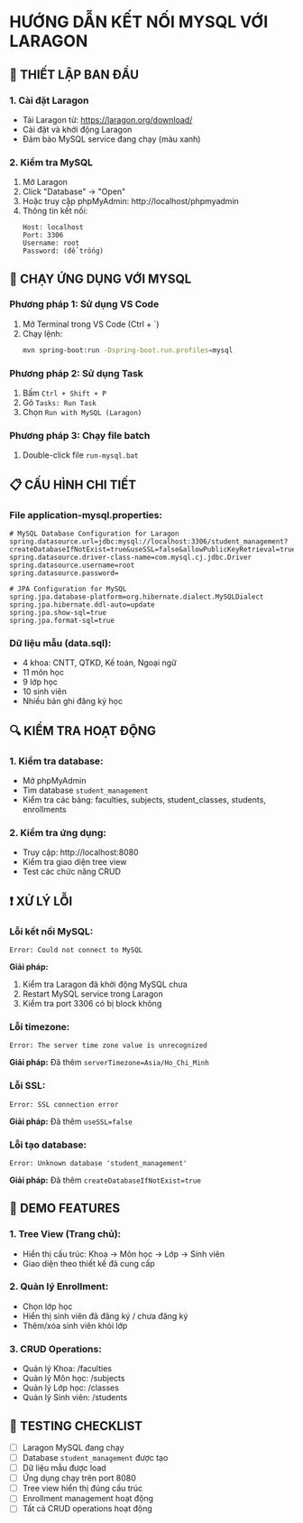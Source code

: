 # HƯỚNG DẪN KẾT NỐI MYSQL VỚI LARAGON

## 🔧 THIẾT LẬP BAN ĐẦU

### 1. Cài đặt Laragon
- Tải Laragon từ: https://laragon.org/download/
- Cài đặt và khởi động Laragon
- Đảm bảo MySQL service đang chạy (màu xanh)

### 2. Kiểm tra MySQL
1. Mở Laragon
2. Click "Database" → "Open"
3. Hoặc truy cập phpMyAdmin: http://localhost/phpmyadmin
4. Thông tin kết nối:
   ```
   Host: localhost
   Port: 3306
   Username: root
   Password: (để trống)
   ```

## 🚀 CHẠY ỨNG DỤNG VỚI MYSQL

### Phương pháp 1: Sử dụng VS Code
1. Mở Terminal trong VS Code (Ctrl + `)
2. Chạy lệnh:
   ```bash
   mvn spring-boot:run -Dspring-boot.run.profiles=mysql
   ```

### Phương pháp 2: Sử dụng Task
1. Bấm `Ctrl + Shift + P`
2. Gõ `Tasks: Run Task`
3. Chọn `Run with MySQL (Laragon)`

### Phương pháp 3: Chạy file batch
1. Double-click file `run-mysql.bat`

## 📋 CẤU HÌNH CHI TIẾT

### File application-mysql.properties:
```properties
# MySQL Database Configuration for Laragon
spring.datasource.url=jdbc:mysql://localhost:3306/student_management?createDatabaseIfNotExist=true&useSSL=false&allowPublicKeyRetrieval=true&serverTimezone=Asia/Ho_Chi_Minh
spring.datasource.driver-class-name=com.mysql.cj.jdbc.Driver
spring.datasource.username=root
spring.datasource.password=

# JPA Configuration for MySQL
spring.jpa.database-platform=org.hibernate.dialect.MySQLDialect
spring.jpa.hibernate.ddl-auto=update
spring.jpa.show-sql=true
spring.jpa.format-sql=true
```

### Dữ liệu mẫu (data.sql):
- 4 khoa: CNTT, QTKD, Kế toán, Ngoại ngữ
- 11 môn học
- 9 lớp học
- 10 sinh viên
- Nhiều bản ghi đăng ký học

## 🔍 KIỂM TRA HOẠT ĐỘNG

### 1. Kiểm tra database:
- Mở phpMyAdmin
- Tìm database `student_management`
- Kiểm tra các bảng: faculties, subjects, student_classes, students, enrollments

### 2. Kiểm tra ứng dụng:
- Truy cập: http://localhost:8080
- Kiểm tra giao diện tree view
- Test các chức năng CRUD

## ❗ XỬ LÝ LỖI

### Lỗi kết nối MySQL:
```
Error: Could not connect to MySQL
```
**Giải pháp:**
1. Kiểm tra Laragon đã khởi động MySQL chưa
2. Restart MySQL service trong Laragon
3. Kiểm tra port 3306 có bị block không

### Lỗi timezone:
```
Error: The server time zone value is unrecognized
```
**Giải pháp:** Đã thêm `serverTimezone=Asia/Ho_Chi_Minh`

### Lỗi SSL:
```
Error: SSL connection error
```
**Giải pháp:** Đã thêm `useSSL=false`

### Lỗi tạo database:
```
Error: Unknown database 'student_management'
```
**Giải pháp:** Đã thêm `createDatabaseIfNotExist=true`

## 🎯 DEMO FEATURES

### 1. Tree View (Trang chủ):
- Hiển thị cấu trúc: Khoa → Môn học → Lớp → Sinh viên
- Giao diện theo thiết kế đã cung cấp

### 2. Quản lý Enrollment:
- Chọn lớp học
- Hiển thị sinh viên đã đăng ký / chưa đăng ký
- Thêm/xóa sinh viên khỏi lớp

### 3. CRUD Operations:
- Quản lý Khoa: /faculties
- Quản lý Môn học: /subjects  
- Quản lý Lớp học: /classes
- Quản lý Sinh viên: /students

## 📝 TESTING CHECKLIST

- [ ] Laragon MySQL đang chạy
- [ ] Database `student_management` được tạo
- [ ] Dữ liệu mẫu được load
- [ ] Ứng dụng chạy trên port 8080
- [ ] Tree view hiển thị đúng cấu trúc
- [ ] Enrollment management hoạt động
- [ ] Tất cả CRUD operations hoạt động
